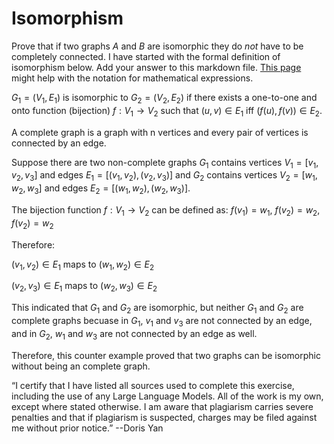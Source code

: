 # Isomorphism

Prove that if two graphs $A$ and $B$ are isomorphic they do *not* have to
be completely connected. I have started with the formal definition of
isomorphism below. Add your answer to this markdown file. [This
page](https://docs.github.com/en/get-started/writing-on-github/working-with-advanced-formatting/writing-mathematical-expressions)
might help with the notation for mathematical expressions.

$G_1=(V_1 , E_1)$ is isomorphic to $G_2 = (V_2, E_2)$ if there exists a
one-to-one and onto function (bijection) $f: V_1 \rightarrow V_2$ such that $(u,v)
\in E_1$ iff $(f(u),f(v)) \in E_2$.

A complete graph is a graph with n vertices and every pair of vertices is connected by an edge.

Suppose there are two non-complete graphs $G_1$ contains vertices $V_1=[v_1,v_2,v_3]$ and edges $E_1=[(v_1,v_2),(v_2,v_3)]$ and $G_2$ contains vertices $V_2=[w_1,w_2,w_3]$ and edges $E_2=[(w_1,w_2),(w_2,w_3)]$. 

The bijection function $f: V_1 \rightarrow V_2$ can be defined as: $f(v_1)=w_1$, $f(v_2)=w_2$, $f(v_2)=w_2$

Therefore:

$(v_1,v_2)\in E_1$ maps to $(w_1,w_2)\in E_2$

$(v_2,v_3)\in E_1$ maps to $(w_2,w_3)\in E_2$

This indicated that $G_1$ and $G_2$ are isomorphic, but neither $G_1$ and $G_2$ are complete graphs becuase in $G_1$, $v_1$ and $v_3$ are not connected by an edge, and in  $G_2$, $w_1$ and $w_3$ are not connected by an edge as well.

Therefore, this counter example proved that two graphs can be isomorphic without being an complete graph.

“I certify that I have listed all sources used to complete this exercise, including the use of any Large Language Models. All of the work is my own, except where stated otherwise. I am aware that plagiarism carries severe penalties and that if plagiarism is suspected, charges may be filed against me without prior notice.” --Doris Yan
